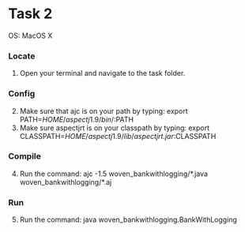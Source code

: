 # Task 2
OS: MacOS X

### Locate
1. Open your terminal and navigate to the task folder.  

### Config
2. Make sure that ajc is on your path by typing: export PATH=$HOME/aspectj1.9/bin/:$PATH  
3. Make sure aspectjrt is on your classpath by typing: export CLASSPATH=$HOME/aspectj1.9/lib/aspectjrt.jar:$CLASSPATH  

### Compile
4. Run the command: ajc -1.5 woven_bankwithlogging/\*.java woven_bankwithlogging/\*.aj


### Run
5. Run the command: java woven_bankwithlogging.BankWithLogging
